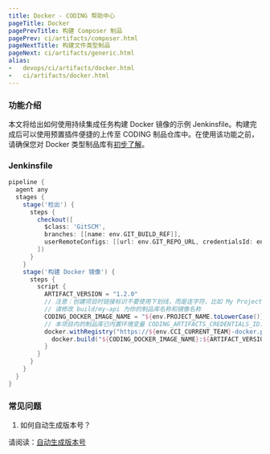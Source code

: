 ```yaml
---
title: Docker - CODING 帮助中心
pageTitle: Docker
pagePrevTitle: 构建 Composer 制品
pagePrev: ci/artifacts/composer.html
pageNextTitle: 构建文件类型制品
pageNext: ci/artifacts/generic.html
alias: 
-   devops/ci/artifacts/docker.html
-   ci/artifacts/docker.html
---
```


### 功能介绍

本文将给出如何使用持续集成任务构建 Docker 镜像的示例 Jenkinsfile。构建完成后可以使用预置插件便捷的上传至 CODING 制品仓库中。在使用该功能之前，请确保您对 Docker 类型制品库有[初步了解](/docs/artifacts/quick-start/docker.html)。

### Jenkinsfile

```groovy
pipeline {
  agent any
  stages {
    stage('检出') {
      steps {
        checkout([
          $class: 'GitSCM',
          branches: [[name: env.GIT_BUILD_REF]],
          userRemoteConfigs: [[url: env.GIT_REPO_URL, credentialsId: env.CREDENTIALS_ID]]
        ])
      }
    }
    stage('构建 Docker 镜像') {
      steps {
        script {
          ARTIFACT_VERSION = "1.2.0"
          // 注意：创建项目时链接标识不要使用下划线，而是连字符，比如 My Project 的标识应为 my-project
          // 请修改 build/my-api 为你的制品库名称和镜像名称
          CODING_DOCKER_IMAGE_NAME = "${env.PROJECT_NAME.toLowerCase()}/build/my-api"
          // 本项目内的制品库已内置环境变量 CODING_ARTIFACTS_CREDENTIALS_ID，无需手动设置
          docker.withRegistry("https://${env.CCI_CURRENT_TEAM}-docker.pkg.coding.net", "${env.CODING_ARTIFACTS_CREDENTIALS_ID}") {
            docker.build("${CODING_DOCKER_IMAGE_NAME}:${ARTIFACT_VERSION}").push()
          }
        }
      }
    }
  }
}
```

### 常见问题

1.  如何自动生成版本号？

请阅读：[自动生成版本号](/docs/ci/artifacts/version.html)
